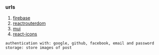 ### urls

1. [firebase](https://firebase.google.com/)
2. [reactrouterdom](https://reactrouter.com/en/main)
3. [mui](https://mui.com/)
4. [react-icons](https://react-icons.github.io/react-icons/search/#q=google)

```
authentication with: google, github, facebook, email and password
storage: store images of post
```
